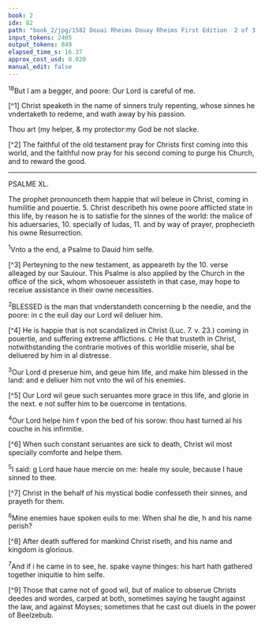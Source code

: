```yaml
---
book: 2
idx: 82
path: "book_2/jpg/1582 Douai Rheims Douay Rheims First Edition  2 of 3 1610 Old Testament.pdf-82.jpg"
input_tokens: 2405
output_tokens: 849
elapsed_time_s: 16.37
approx_cost_usd: 0.020
manual_edit: false
---
```

<sup>18</sup>But I am a begger, and poore: Our Lord is careful of me.

[^1] Christ speaketh in the name of sinners truly repenting, whose sinnes he vndertaketh to redeme, and wath away by his passion.

Thou art (my helper, & my protector:my God be not slacke.

[^2] The faithful of the old testament pray for Christs first coming into this world, and the faithful now pray for his second coming to purge his Church, and to reward the good.

---

PSALME XL.

<aside>The prophet pronounceth them happie that wil beleue in Christ, coming in humilitie and pouertie. 5. Christ describeth his owne poore afflicted state in this life, by reason he is to satisfie for the sinnes of the world: the malice of his aduersaries, 10. specially of Iudas, 11. and by way of prayer, prophecieth his owne Resurrection.</aside>

<sup>1</sup>Vnto a the end, a Psalme to Dauid him selfe.

[^3] Perteyning to the new testament, as appeareth by the 10. verse alleaged by our Sauiour. This Psalme is also applied by the Church in the office of the sick, whom whosoeuer assisteth in that case, may hope to receiue assistance in their owne necessities.

<sup>2</sup>BLESSED is the man that vnderstandeth concerning b the needie, and the poore: in c the euil day our Lord wil deliuer him.

[^4] He is happie that is not scandalized in Christ (Luc. 7. v. 23.) coming in pouertie, and suffering extreme afflictions. c He that trusteth in Christ, notwithstanding the contrarie motives of this worldlie miserie, shal be deliuered by him in al distresse.

<sup>3</sup>Our Lord d preserue him, and geue him life, and make him blessed in the land: and e deliuer him not vnto the wil of his enemies.

[^5] Our Lord wil geue such seruantes more grace in this life, and glorie in the next. e not suffer him to be ouercome in tentations.

<sup>4</sup>Our Lord helpe him f vpon the bed of his sorow: thou hast turned al his couche in his infirmitie.

[^6] When such constant seruantes are sick to death, Christ wil most specially comforte and helpe them.

<sup>5</sup>I said: g Lord haue haue mercie on me: heale my soule, because I haue sinned to thee.

[^7] Christ in the behalf of his mystical bodie confesseth their sinnes, and prayeth for them.

<sup>6</sup>Mine enemies haue spoken euils to me: When shal he die, h and his name perish?

[^8] After death suffered for mankind Christ riseth, and his name and kingdom is glorious.

<sup>7</sup>And if i he came in to see, he. spake vayne thinges: his hart hath gathered together iniquitie to him selfe.

[^9] Those that came not of good wil, but of malice to obserue Christs deedes and wordes, carped at both, sometimes saying he taught against the law, and against Moyses; sometimes that he cast out diuels in the power of Beelzebub.